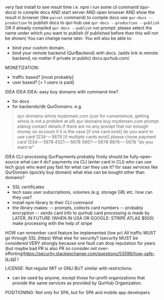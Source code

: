 very fast install to see result time
i.e. 
npm i
run some cli command (qur-docs) to compile docs 
AND start server 
AND open browser
AND show the result in browser
(like `parcel` command)
to compile docs use `qur-docs --production`
to publish docs to qur-hub use `qur-docs --production --publish` 
OR if already compiled `qur-docs --publish`
run prompt:
please select the name under which you want to publish (if published before than this will not be shown)
You can change name later. You will also be able to: 
- bind your custom domain. 
- bind your remote backend (QurBackend) with docs.  (adds link in remote backend, no matter if private or public)
docs.qurhub.com/ <cursor here>




MONETIZATION:
- traffic based? [most probably]
- user based? [> 1 users is paid]




IDEA IDEA IDEA: easy buy domains with command-line?
- for docs
- for backends/db
QurDomains.
e.g.
> qur-domains whois mydomain.com (just for convenience, getting whois is not a problem at all)
> qur-domains buy mydomain.com
> prompt asking contact details if there are no any
> prompt that not enough money on account if it is the case
> [if one card exist] do you want to use card 1234-****-****-5678
> [if multiple cards exist] please chose payment card
1234-****-****-5678
4321-****-****-5678
5667-****-****-5678
9876-****-****-5678
> "do you want to"



IDEA
CLI-processing
QurPayments
probably firstly should be fully-open-source
what can it do?
payments via CLI (enter card in CLI)
who can use
tech guys who want pay fast
for what can they use it?
for saas services like QurDomain (quickly buy domain)
what else can be bought other than domains?
- SSL certificates
- tech saas user subscriptions, volumes (e.g. storage GB) etc.
how can they use?
- install npm library to their CLI command
- the library makes:
-- prompts, collects card numbers
-- probably encryption
-- sends card info to qurhub
card processing is made by 
LATER, IN FUTURE (WHEN IN USA OR GOOGLE: STRIPE ATLAS $500) make processing with the help of stripe

HOW can remember card feature be implemented (low pr)
All traffic MUST go through SSL (https)
What else for security? 
(security MUST be considered VERY strongly because one fault can 
drop reputation for years (but maybe bad PR is also PR so consider not over-efforting)https://security.stackexchange.com/questions/53596/how-safe-is-ssl
)




LICENSE:
Not regular MIT or GNU BUT similar 
with restrictions:
- can be used by anyone, except those for-profit organizations that provide
the same services as provided by QurHub Organization.





POSITIONING: 
Not only for SPA, but for SPA and mobile app developers